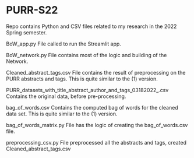 # PURR-S22
Repo contains Python and CSV files related to my research in the 2022 Spring semester.

BoW_app.py
File called to run the Streamlit app.

BoW_network.py
File contains most of the logic and building of the Network.

Cleaned_abstract_tags.csv
File contains the result of preprocessing on the PURR abstracts and tags. This is quite similar to the (1) version.

PURR_datasets_with_title_abstract_author_and_tags_03182022_.csv
Contains the original data, before pre-processing.

bag_of_words.csv
Contains the computed bag of words for the cleaned data set. This is quite similar to the (1) version.

bag_of_words_matrix.py
File has the logic of creating the bag_of_words.csv file.

preprocessing_csv.py
File preprocessed all the abstracts and tags, created Cleaned_abstract_tags.csv
